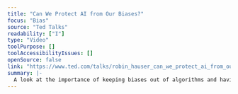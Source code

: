 ```yaml
---
title: "Can We Protect AI from Our Biases?"
focus: "Bias"
source: "Ted Talks"
readability: ["I"]
type: "Video"
toolPurpose: []
toolAccessibilityIssues: []
openSource: false
link: "https://www.ted.com/talks/robin_hauser_can_we_protect_ai_from_our_biases#t-44620"
summary: |-
  A look at the importance of keeping biases out of algorithms and having a clear method of oversight for ethical standards.
---
```


